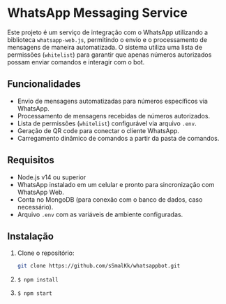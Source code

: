 # WhatsApp Messaging Service

Este projeto é um serviço de integração com o WhatsApp utilizando a biblioteca `whatsapp-web.js`, permitindo o envio e o processamento de mensagens de maneira automatizada. O sistema utiliza uma lista de permissões (`whitelist`) para garantir que apenas números autorizados possam enviar comandos e interagir com o bot.

## Funcionalidades

- Envio de mensagens automatizadas para números específicos via WhatsApp.
- Processamento de mensagens recebidas de números autorizados.
- Lista de permissões (`whitelist`) configurável via arquivo `.env`.
- Geração de QR code para conectar o cliente WhatsApp.
- Carregamento dinâmico de comandos a partir da pasta de comandos.

## Requisitos

- Node.js v14 ou superior
- WhatsApp instalado em um celular e pronto para sincronização com WhatsApp Web.
- Conta no MongoDB (para conexão com o banco de dados, caso necessário).
- Arquivo `.env` com as variáveis de ambiente configuradas.

## Instalação

1. Clone o repositório:

   ```bash
   git clone https://github.com/sSmalKk/whatsappbot.git
   ```

2. `$ npm install`
3. `$ npm start`
